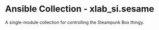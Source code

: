# Ansible Collection - xlab_si.sesame

A single-module collection for controlling the Steampunk Box thingy.
